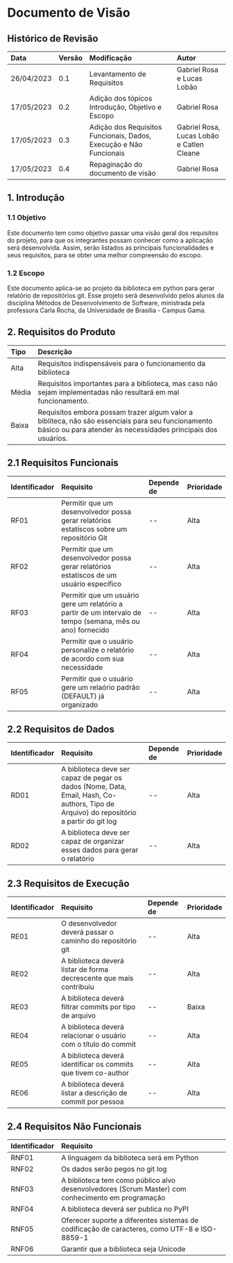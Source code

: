 # Documento de Visão

## Histórico de Revisão

| Data | Versão | Modificação | Autor |
| :-   | :-     | :-          | :-    |
| 26/04/2023 | 0.1 | Levantamento de Requisitos | Gabriel Rosa e Lucas Lobão |
| 17/05/2023 | 0.2 | Adição dos tópicos Introdução, Objetivo e Escopo| Gabriel Rosa |
| 17/05/2023 | 0.3 | Adição dos Requisitos Funcionais, Dados, Execução e Não Funcionais| Gabriel Rosa, Lucas Lobão e Catlen Cleane |
| 17/05/2023 | 0.4 | Repaginação do documento de visão | Gabriel Rosa |

## 1. Introdução

### 1.1 Objetivo
Este documento tem como objetivo passar uma visão geral dos requisitos do projeto, para que os integrantes possam conhecer como a aplicação será desenvolvida. Assim, serão listados as principais funcionalidades e seus requisitos, para se obter uma melhor compreensão do escopo.

### 1.2 Escopo
Este documento aplica-se ao projeto da biblioteca em python para gerar relatório de repositórios git. Esse projeto será desenvolvido pelos alunos da disciplina Métodos de Desenvolvimento de Software, ministrada pela professora Carla Rocha, da Universidade de Brasília - Campus Gama.

## 2. Requisitos do Produto

| **Tipo** | **Descrição** |
| :-       |        :-     |
| Alta     | Requisitos indispensáveis para o funcionamento da biblioteca |
| Média    | Requisitos importantes para a biblioteca, mas caso não sejam implementadas não resultará em mal funcionamento. |
| Baixa    | Requisitos embora possam trazer algum valor a bibliteca, não são essenciais para seu funcionamento básico ou para atender às necessidades principais dos usuários. |

## 2.1 Requisitos Funcionais

| Identificador | Requisito | Depende de | Prioridade |
| :-   | :-     | :-          | :-    |
| RF01 | Permitir que um desenvolvedor possa gerar relatórios estatíscos sobre um repositório Git | -- | Alta |
| RF02 | Permitir que um desenvolvedor possa gerar relatórios estatíscos de um usuário específico | -- | Alta |
| RF03 | Permitir que um usuário gere um relatório a partir de um intervalo de tempo (semana, mês ou ano) fornecido | -- | Alta |
| RF04 | Permitir que o usuário personalize o relatório de acordo com sua necessidade | -- | Alta |
| RF05 | Permitir que o usuário gere um relaório padrão (DEFAULT) já organizado | -- | Alta | 

## 2.2 Requisitos de Dados

| Identificador | Requisito | Depende de | Prioridade |
| :-   | :-     | :-          | :-    |
| RD01 | A biblioteca deve ser capaz de pegar os dados (Nome, Data, Email, Hash, Co-authors, Tipo de Arquivo) do repositório a partir do git log | -- | Alta |
| RD02 | A biblioteca deve ser capaz de organizar esses dados para gerar o relatório | -- | Alta |

## 2.3 Requisitos de Execução 
| Identificador | Requisito | Depende de | Prioridade |
| :-   | :-     | :-          | :-    |
| RE01 | O desenvolvedor deverá passar o caminho do repositório git | -- | Alta |
| RE02 | A biblioteca deverá listar de forma decrescente que mais contribuiu | -- | Alta |
| RE03 | A biblioteca deverá filtrar commits por tipo de arquivo | -- | Baixa |
| RE04 | A biblioteca deverá relacionar o usuário com o título do commit | -- | Alta |
| RE05 | A biblioteca deverá identificar os commits que tivem co-author | -- | Alta |
| RE06 | A biblioteca deverá listar a descrição de commit por pessoa | -- | Alta |

## 2.4 Requisitos Não Funcionais 
| Identificador | Requisito |
| :-   | :-     |
| RNF01 | A linguagem da biblioteca será em Python | 
| RNF02 | Os dados serão pegos no git log |
| RNF03 | A biblioteca tem como público alvo desenvolvedores (Scrum Master) com conhecimento em programação |
| RNF04 | A biblioteca deverá ser publica no PyPI |
| RNF05 | Oferecer suporte a diferentes sistemas de codificação de caracteres, como UTF-8 e ISO-8859-1 |
| RNF06 | Garantir que a biblioteca seja Unicode |